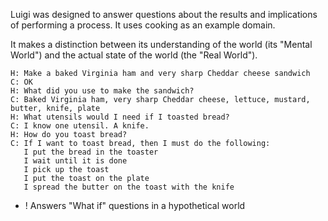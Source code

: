 Luigi was designed to answer questions about the results and implications of performing a process. It uses cooking as an example domain.

It makes a distinction between its understanding of the world (its "Mental World") and the actual state of the world (the "Real World").

~~~
H: Make a baked Virginia ham and very sharp Cheddar cheese sandwich
C: OK
H: What did you use to make the sandwich?
C: Baked Virginia ham, very sharp Cheddar cheese, lettuce, mustard, butter, knife, plate
H: What utensils would I need if I toasted bread?
C: I know one utensil. A knife.
H: How do you toast bread?
C: If I want to toast bread, then I must do the following:
   I put the bread in the toaster
   I wait until it is done
   I pick up the toast
   I put the toast on the plate
   I spread the butter on the toast with the knife
~~~

+ ! Answers "What if" questions in a hypothetical world

